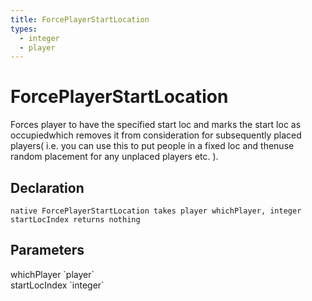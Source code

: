 ```yaml
---
title: ForcePlayerStartLocation
types:
  - integer
  - player
---
```


# ForcePlayerStartLocation
Forces player to have the specified start loc and marks the start loc as occupiedwhich removes it from consideration for subsequently placed players( i.e. you can use this to put people in a fixed loc and thenuse random placement for any unplaced players etc. ).

## Declaration

```
native ForcePlayerStartLocation takes player whichPlayer, integer startLocIndex returns nothing 
```

## Parameters
<dl>
  <dt>whichPlayer `player`</dt>
  <dd></dd>

  <dt>startLocIndex `integer`</dt>
  <dd></dd>
</dl>